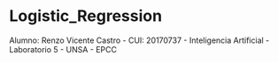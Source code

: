 # Logistic_Regression
Alumno: Renzo Vicente Castro - CUI: 20170737 - Inteligencia Artificial - Laboratorio 5 - UNSA - EPCC
